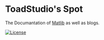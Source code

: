 # ToadStudio's Spot

The Documantation of [Matlib](https://github.com/ToadStudio/Matlib) as well as blogs.

[![License](https://img.shields.io/badge/license-CC%20BY--NC--ND%203.0-blue.svg)](https://creativecommons.org/licenses/by-nc-nd/3.0/deed.en)
